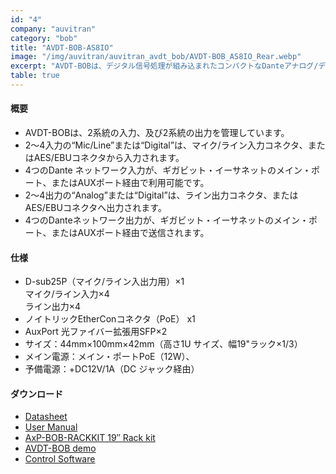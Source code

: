 ```yaml
---
id: "4"
company: "auvitran"
category: "bob"
title: "AVDT-BOB-AS8IO"
image: "/img/auvitran/auvitran_avdt_bob/AVDT-BOB_AS8IO_Rear.webp"
excerpt: "AVDT-BOBは、デジタル信号処理が組み込まれたコンパクトなDanteアナログ/デジタル・ブレーク・アウト・ボックスです。"
table: true
---
```

#### 概要
* AVDT-BOBは、2系統の入力、及び2系統の出力を管理しています。
* 2～4入力の“Mic/Line”または“Digital”は、マイク/ライン入力コネクタ、またはAES/EBUコネクタから入力されます。
* 4つのDante ネットワーク入力が、ギガビット・イーサネットのメイン・ポート、またはAUXポート経由で利用可能です。
* 2～4出力の“Analog”または“Digital”は、ライン出力コネクタ、またはAES/EBUコネクタへ出力されます。
* 4つのDanteネットワーク出力が、ギガビット・イーサネットのメイン・ポート、またはAUXポート経由で送信されます。

#### 仕様
* D-sub25P（マイク/ライン入出力用）×1  
    マイク/ライン入力×4  
    ライン出力×4
* ノイトリックEtherConコネクタ（PoE） x1
* AuxPort 光ファイバー拡張用SFP×2
* サイズ：44mm×100mm×42mm（高さ1U サイズ、幅19"ラック×1/3）
* メイン電源：メイン・ポートPoE（12W）、
* 予備電源：+DC12V/1A（DC ジャック経由）

#### ダウンロード
* [Datasheet](https://auvitran.com/downloads/datasheet/AuviTran_AVDT-BOB_A4_EN.pdf)
* [User Manual](https://auvitran.com/downloads/manual/AVDT-BOB%20User%20manual.pdf)
* [AxP-BOB-RACKKIT 19″ Rack kit](https://www.auvitran.com/downloads/manual/AVDT-BOB-RackKit.pdf)
* [AVDT-BOB demo](https://www.auvitran.com/downloads/avdt-bob.V3)
* [Control Software](https://www.auvitran.com/download-software/)
